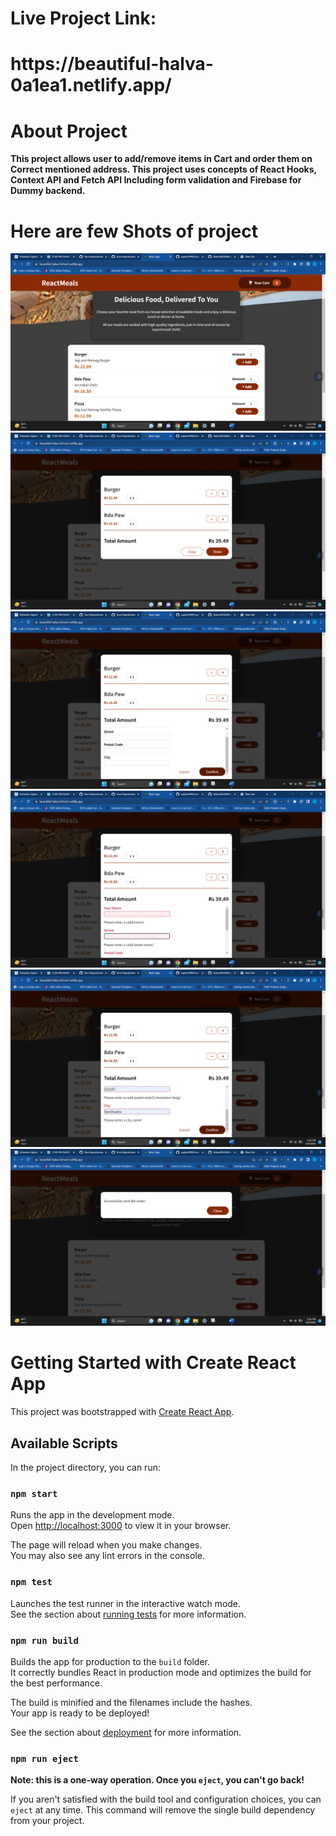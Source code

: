 <h1>Live Project Link: <h1>
https://beautiful-halva-0a1ea1.netlify.app/
  
<h1> About Project </h1>
<b>This project allows user to add/remove items in Cart and order them on
   Correct mentioned address.
   This project uses concepts of React Hooks, Context API and Fetch API
   Including form validation and Firebase for Dummy backend.
</b>
  
  <h1>Here are few Shots of project</h1>
 <img src= "https://github.com/sujitoic999/Food-Order-SIte/blob/main/public/1.png"/>
  <img src= "https://github.com/sujitoic999/Food-Order-SIte/blob/main/public/2.png"/>
  <img src= "https://github.com/sujitoic999/Food-Order-SIte/blob/main/public/3.png"/>
  <img src= "https://github.com/sujitoic999/Food-Order-SIte/blob/main/public/4.png"/>
  <img src= "https://github.com/sujitoic999/Food-Order-SIte/blob/main/public/5.png"/>
  <img src= "https://github.com/sujitoic999/Food-Order-SIte/blob/main/public/6.png"/>
  
  # Getting Started with Create React App

This project was bootstrapped with [Create React App](https://github.com/facebook/create-react-app).

## Available Scripts

In the project directory, you can run:

### `npm start`

Runs the app in the development mode.\
Open [http://localhost:3000](http://localhost:3000) to view it in your browser.

The page will reload when you make changes.\
You may also see any lint errors in the console.

### `npm test`

Launches the test runner in the interactive watch mode.\
See the section about [running tests](https://facebook.github.io/create-react-app/docs/running-tests) for more information.

### `npm run build`

Builds the app for production to the `build` folder.\
It correctly bundles React in production mode and optimizes the build for the best performance.

The build is minified and the filenames include the hashes.\
Your app is ready to be deployed!

See the section about [deployment](https://facebook.github.io/create-react-app/docs/deployment) for more information.

### `npm run eject`

**Note: this is a one-way operation. Once you `eject`, you can't go back!**

If you aren't satisfied with the build tool and configuration choices, you can `eject` at any time. This command will remove the single build dependency from your project.
